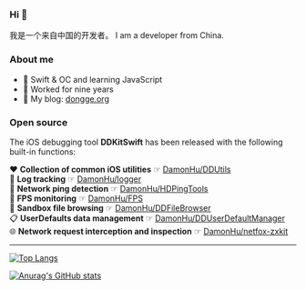 ### Hi 👋

我是一个来自中国的开发者。
I am a developer from China. 

### About me

* 🌱 Swift & OC and learning JavaScript 
* 🐶 Worked for nine years
* 🤠 My blog: [dongge.org](https://dongge.org)

### Open source

The iOS debugging tool **DDKitSwift** has been released with the following built-in functions:  

♥️ **Collection of common iOS utilities** ☞ [DamonHu/DDUtils](https://github.com/DamonHu/DDUtils)  
🐛 **Log tracking** ☞ [DamonHu/logger](https://github.com/DamonHu/logger)  
📶 **Network ping detection** ☞ [DamonHu/HDPingTools](https://github.com/DamonHu/HDPingTools)  
📱 **FPS monitoring** ☞ [DamonHu/FPS](https://github.com/DamonHu/FPS)  
📂 **Sandbox file browsing** ☞ [DamonHu/DDFileBrowser](https://github.com/DamonHu/DDFileBrowser)  
📋 **UserDefaults data management** ☞ [DamonHu/DDUserDefaultManager](https://github.com/DamonHu/DDUserDefaultManager)  
🌐 **Network request interception and inspection** ☞ [DamonHu/netfox-zxkit](https://github.com/DamonHu/netfox-zxkit)

**** 
[![Top Langs](https://github-readme-stats.vercel.app/api/top-langs/?username=DamonHu&layout=compact)](/)

[![Anurag's GitHub stats](https://github-readme-stats.vercel.app/api?username=DamonHu&count_private=true&show_icons=true&theme=radical)](/)

